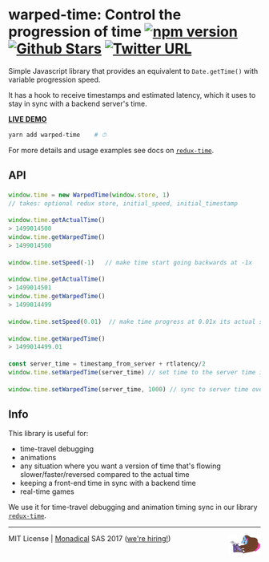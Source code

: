 # warped-time: Control the progression of time [![npm version](https://badge.fury.io/js/warped-time.svg)](https://badge.fury.io/js/warped-time)  [![Github Stars](https://img.shields.io/github/stars/Monadical-SAS/warped-time.svg)](https://github.com/Monadical-SAS/warped-time) [![Twitter URL](https://img.shields.io/twitter/url/http/shields.io.svg?style=social)](https://twitter.com/thesquashSH)

Simple Javascript library that provides an equivalent to `Date.getTime()` with variable progression speed.

It has a hook to receive timestamps and estimated latency, which it uses to stay in sync with a backend server's time.

**[LIVE DEMO](https://monadical-sas.github.io/warped-time/examples/demo.html)**

```bash
yarn add warped-time    # ⏱
```

For more details and usage examples see docs on [`redux-time`](https://monadical-sas.github.io/redux-time/).

## API

```javascript
window.time = new WarpedTime(window.store, 1)
// takes: optional redux store, initial_speed, initial_timestamp

window.time.getActualTime()
> 1499014500
window.time.getWarpedTime()
> 1499014500

window.time.setSpeed(-1)   // make time start going backwards at -1x

window.time.getActualTime()
> 1499014501
window.time.getWarpedTime()
> 1499014499

window.time.setSpeed(0.01)  // make time progress at 0.01x its actual speed

window.time.getWarpedTime()
> 1499014499.01

const server_time = timestamp_from_server + rtlatency/2
window.time.setWarpedTime(server_time) // set time to the server time instantly

window.time.setWarpedTime(server_time, 1000) // sync to server time over 1000ms
```

## Info

This library is useful for:

- time-travel debugging
- animations
- any situation where you want a version of time that's flowing slower/faster/reversed compared to the actual time
- keeping a front-end time in sync with a backend time
- real-time games

We use it for time-travel debugging and animation timing sync in our library [`redux-time`](https://monadical-sas.github.io/redux-time/).

---
<img src="examples/static/jeremy.jpg" height="40px" style="float:right"/>

MIT License | [Monadical](https://monadical.com) SAS 2017 ([we're hiring!](https://monadical.com/apply))

